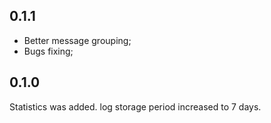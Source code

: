 0.1.1
-----
* Better message grouping;
* Bugs fixing;

0.1.0
-----
Statistics was added. log storage period increased to 7 days.